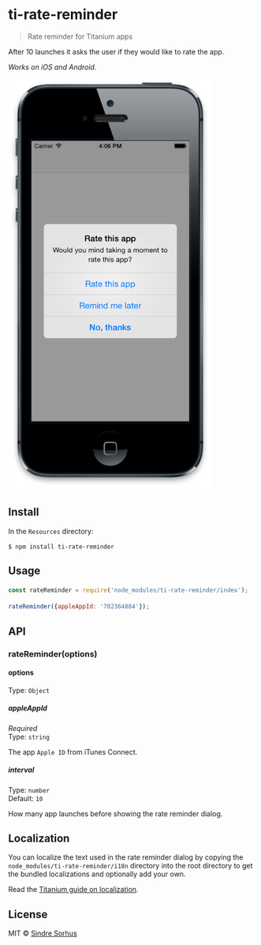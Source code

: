 # ti-rate-reminder

> Rate reminder for Titanium apps

After 10 launches it asks the user if they would like to rate the app.

*Works on iOS and Android.*

<img height="834" src="screenshot.png">


## Install

In the `Resources` directory:

```
$ npm install ti-rate-reminder
```


## Usage

```js
const rateReminder = require('node_modules/ti-rate-reminder/index');

rateReminder({appleAppId: '702364884'});
```

## API

### rateReminder(options)

#### options

Type: `Object`

##### appleAppId

*Required*<br>
Type: `string`

The app `Apple ID` from iTunes Connect.

##### interval

Type: `number`<br>
Default: `10`

How many app launches before showing the rate reminder dialog.


## Localization

You can localize the text used in the rate reminder dialog by copying the `node_modules/ti-rate-reminder/i18n` directory into the root directory to get the bundled localizations and optionally add your own.

Read the [Titanium guide on localization](https://wiki.appcelerator.org/display/guides2/Internationalization).


## License

MIT © [Sindre Sorhus](https://sindresorhus.com)
